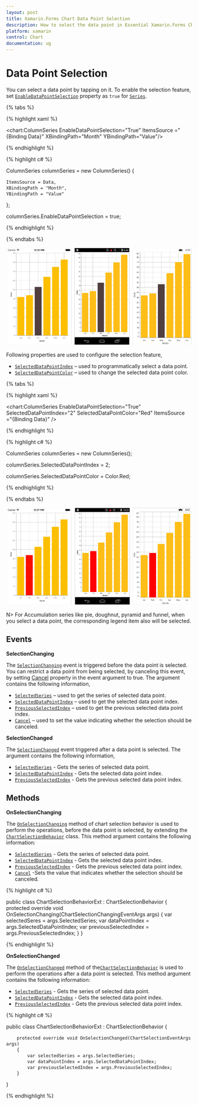 ```yaml
---
layout: post
title: Xamarin.Forms Chart Data Point Selection
description: How to select the data point in Essential Xamarin.Forms Chart
platform: xamarin
control: Chart
documentation: ug
---
```


# Data Point Selection

You can select a data point by tapping on it. To enable the selection feature, set [`EnableDataPointSelection`](http://help.syncfusion.com/cr/cref_files/xamarin/Syncfusion.SfChart.XForms~Syncfusion.SfChart.XForms.ChartSeries~EnableDataPointSelection.html#) property as `true` for [`Series`](http://help.syncfusion.com/cr/cref_files/xamarin/Syncfusion.SfChart.XForms~Syncfusion.SfChart.XForms.ChartSeries.html). 

{% tabs %} 

{% highlight xaml %}

<chart:ColumnSeries EnableDataPointSelection="True" ItemsSource ="{Binding Data}" XBindingPath="Month" YBindingPath="Value"/>

{% endhighlight %}

{% highlight c# %}

ColumnSeries columnSeries = new ColumnSeries() 
{ 
	
	ItemsSource = Data, 
	XBindingPath = "Month", 
	YBindingPath = "Value" 

};

columnSeries.EnableDataPointSelection = true;

{% endhighlight %}

{% endtabs %}

![Data point selection support in Xamarin.Forms Chart](selection_images/selection_img1.png)

Following properties are used to configure the selection feature,

* [`SelectedDataPointIndex`](http://help.syncfusion.com/cr/cref_files/xamarin/Syncfusion.SfChart.XForms~Syncfusion.SfChart.XForms.ChartSeries~SelectedDataPointIndex.html#) – used to programmatically select a data point.
* [`SelectedDataPointColor`](http://help.syncfusion.com/cr/cref_files/xamarin/Syncfusion.SfChart.XForms~Syncfusion.SfChart.XForms.ChartSeries~SelectedDataPointColor.html#) – used to change the selected data point color.

{% tabs %} 

{% highlight xaml %}

<chart:ColumnSeries EnableDataPointSelection="True" SelectedDataPointIndex="2" SelectedDataPointColor="Red" ItemsSource ="{Binding Data}" />

{% endhighlight %}

{% highlight c# %}

ColumnSeries columnSeries = new ColumnSeries();

columnSeries.SelectedDataPointIndex = 2;

columnSeries.SelectedDataPointColor = Color.Red;

{% endhighlight %}

{% endtabs %}

![Selecting data point and data point color support in Xamarin.Forms Chart](selection_images/selection_img2.png)

N> For Accumulation series like pie, doughnut, pyramid and funnel, when you select a data point, the corresponding legend item also will be selected.

## Events

**SelectionChanging**

The [`SelectionChanging`](https://help.syncfusion.com/cr/cref_files/xamarin/Syncfusion.SfChart.XForms~Syncfusion.SfChart.XForms.SfChart~SelectionChanging_EV.html) event is triggered before the data point is selected. You can restrict a data point from being selected, by canceling this event, by setting [Cancel](http://help.syncfusion.com/cr/cref_files/xamarin/Syncfusion.SfChart.XForms~Syncfusion.SfChart.XForms.ChartSelectionChangingEventArgs~Cancel.html#) property in the event argument to true. The argument contains the following information,

* [`SelectedSeries`](http://help.syncfusion.com/cr/cref_files/xamarin/Syncfusion.SfChart.XForms~Syncfusion.SfChart.XForms.ChartSelectionEventArgs~SelectedSeries.html#) – used to get the series of selected data point.
* [`SelectedDataPointIndex`](http://help.syncfusion.com/cr/cref_files/xamarin/Syncfusion.SfChart.XForms~Syncfusion.SfChart.XForms.ChartSelectionEventArgs~SelectedDataPointIndex.html#) – used to get the selected data point index.
* [`PreviousSelectedIndex`](http://help.syncfusion.com/cr/cref_files/xamarin/Syncfusion.SfChart.XForms~Syncfusion.SfChart.XForms.ChartSelectionEventArgs~PreviousSelectedIndex.html#) – used to get the previous selected data point index.
* [`Cancel`](http://help.syncfusion.com/cr/cref_files/xamarin/Syncfusion.SfChart.XForms~Syncfusion.SfChart.XForms.ChartSelectionChangingEventArgs~Cancel.html#) – used to set the value indicating whether the selection should be canceled.

**SelectionChanged**

The [`SelectionChanged`](https://help.syncfusion.com/cr/cref_files/xamarin/Syncfusion.SfChart.XForms~Syncfusion.SfChart.XForms.SfChart~SelectionChanged_EV.html) event triggered after a data point is selected. The argument contains the following information,

* [`SelectedSeries`](http://help.syncfusion.com/cr/cref_files/xamarin/Syncfusion.SfChart.XForms~Syncfusion.SfChart.XForms.ChartSelectionEventArgs~SelectedSeries.html#) - Gets the series of selected data point.
* [`SelectedDataPointIndex`](http://help.syncfusion.com/cr/cref_files/xamarin/Syncfusion.SfChart.XForms~Syncfusion.SfChart.XForms.ChartSelectionEventArgs~SelectedDataPointIndex.html#) - Gets the selected data point index.
* [`PreviousSelectedIndex`](http://help.syncfusion.com/cr/cref_files/xamarin/Syncfusion.SfChart.XForms~Syncfusion.SfChart.XForms.ChartSelectionEventArgs~PreviousSelectedIndex.html#) - Gets the previous selected data point index.

## Methods

**OnSelectionChanging**

The [`OnSelectionChanging`](https://help.syncfusion.com/cr/cref_files/xamarin/Syncfusion.SfChart.XForms~Syncfusion.SfChart.XForms.ChartSelectionBehavior~OnSelectionChanging.html) method of chart selection behavior is used to perform the operations, before the data point is selected, by extending the [`ChartSelectionBehavior`](https://help.syncfusion.com/cr/cref_files/xamarin/Syncfusion.SfChart.XForms~Syncfusion.SfChart.XForms.ChartSelectionBehavior.html) class. This method argument contains the following information:

* [`SelectedSeries`](http://help.syncfusion.com/cr/cref_files/xamarin/Syncfusion.SfChart.XForms~Syncfusion.SfChart.XForms.ChartSelectionEventArgs~SelectedSeries.html#) - Gets the series of selected data point.
* [`SelectedDataPointIndex`](http://help.syncfusion.com/cr/cref_files/xamarin/Syncfusion.SfChart.XForms~Syncfusion.SfChart.XForms.ChartSelectionEventArgs~SelectedDataPointIndex.html#) - Gets the selected data point index.
* [`PreviousSelectedIndex`](http://help.syncfusion.com/cr/cref_files/xamarin/Syncfusion.SfChart.XForms~Syncfusion.SfChart.XForms.ChartSelectionEventArgs~PreviousSelectedIndex.html#) - Gets the previous selected data point index.
* [`Cancel`](http://help.syncfusion.com/cr/cref_files/xamarin/Syncfusion.SfChart.XForms~Syncfusion.SfChart.XForms.ChartSelectionChangingEventArgs~Cancel.html#) -Sets the value that indicates whether the selection should be canceled.

{% highlight c# %}

public class ChartSelectionBehaviorExt : ChartSelectionBehavior
{
   protected override void OnSelectionChanging(ChartSelectionChangingEventArgs args)
   {
            var selectedSeres = args.SelectedSeries;
            var dataPointIndex = args.SelectedDataPointIndex;
            var previousSelectedIndex = args.PreviousSelectedIndex;
   }
}

{% endhighlight %}

**OnSelectionChanged**

The [`OnSelectionChanged`](https://help.syncfusion.com/cr/cref_files/xamarin/Syncfusion.SfChart.XForms~Syncfusion.SfChart.XForms.ChartSelectionBehavior~OnSelectionChanged.html) method of the[`ChartSelectionBehavior`](https://help.syncfusion.com/cr/cref_files/xamarin/Syncfusion.SfChart.XForms~Syncfusion.SfChart.XForms.ChartSelectionBehavior.html) is used to perform the operations after a data point is selected. This method argument contains the following information:

* [`SelectedSeries`](http://help.syncfusion.com/cr/cref_files/xamarin/Syncfusion.SfChart.XForms~Syncfusion.SfChart.XForms.ChartSelectionEventArgs~SelectedSeries.html#) - Gets the series of selected data point.
* [`SelectedDataPointIndex`](http://help.syncfusion.com/cr/cref_files/xamarin/Syncfusion.SfChart.XForms~Syncfusion.SfChart.XForms.ChartSelectionEventArgs~SelectedDataPointIndex.html#) - Gets the selected data point index.
* [`PreviousSelectedIndex`](http://help.syncfusion.com/cr/cref_files/xamarin/Syncfusion.SfChart.XForms~Syncfusion.SfChart.XForms.ChartSelectionEventArgs~PreviousSelectedIndex.html#) - Gets the previous selected data point index.

{% highlight c# %}

public class ChartSelectionBehaviorExt : ChartSelectionBehavior
{
        
        protected override void OnSelectionChanged(ChartSelectionEventArgs args)
        {
            var selectedSeries = args.SelectedSeries;
            var dataPointIndex = args.SelectedDataPointIndex;
            var previousSelectedIndex = args.PreviousSelectedIndex;
        }
}

{% endhighlight %}
